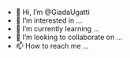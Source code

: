 - 👋 Hi, I’m @GiadaUgatti
- 👀 I’m interested in ...
- 🌱 I’m currently learning ...
- 💞️ I’m looking to collaborate on ...
- 📫 How to reach me ...

<!---
GiadaUgatti/GiadaUgatti is a ✨ special ✨ repository because its `README.md` (this file) appears on your GitHub profile.
You can click the Preview link to take a look at your changes.
--->

